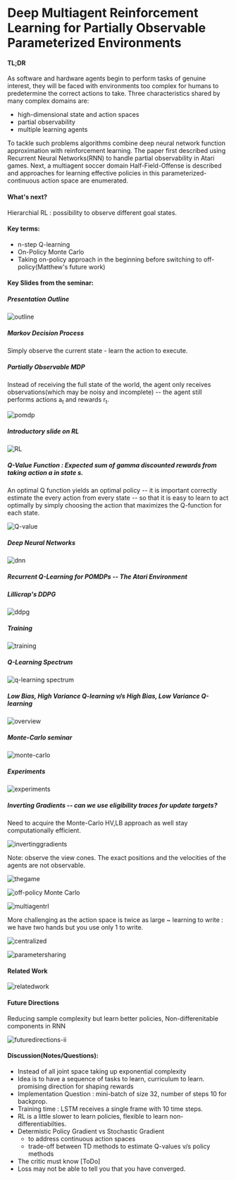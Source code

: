Deep Multiagent Reinforcement Learning for Partially Observable Parameterized Environments
========================================================================================================================

#### TL;DR
As software and hardware agents begin to perform tasks of genuine interest, they will be faced with environments too complex for humans to predetermine the correct actions to take. 
Three characteristics shared by many complex domains are:
* high-dimensional state and action spaces
* partial observability
* multiple learning agents 

To tackle such problems algorithms combine deep neural network function approximation with reinforcement learning. The paper first described using Recurrent Neural Networks(RNN) to handle partial observability in Atari games. Next, a multiagent soccer domain Half-Field-Offense is described and approaches for learning effective policies in this parameterized-continuous action space are enumerated.

#### What's next?
Hierarchial RL : possibility to observe different goal states.

#### Key terms:
- n-step Q-learning
- On-Policy Monte Carlo
- Taking on-policy approach in the beginning before switching to off-policy(Matthew's future work)

#### Key Slides from the seminar:

##### Presentation Outline

![outline](https://cloud.githubusercontent.com/assets/7057078/16066490/92b1dd92-3268-11e6-9363-6ef823365a59.PNG)

##### Markov Decision Process

Simply observe the current state - learn the action to execute.

##### Partially Observable MDP

Instead of receiving the full state of the world, the agent only receives observations(which may be noisy and incomplete) -- the agent still performs actions a<sub>t</sub> and rewards r<sub>t</sub>.

![pomdp](https://cloud.githubusercontent.com/assets/7057078/16065909/9ca39a02-3263-11e6-9eb2-9023c5d0b2c5.PNG)

##### Introductory slide on RL

![RL](https://cloud.githubusercontent.com/assets/7057078/16065938/df2fef2e-3263-11e6-8b5a-52a014b7ff19.PNG)

##### Q-Value Function : Expected sum of $gamma$ discounted rewards from taking action a in state s. 

An optimal Q function yields an optimal policy -- it is important correctly estimate the every action from every state -- so that it is easy to learn to act optimally by simply choosing the action that maximizes the Q-function for each state.

![Q-value](https://cloud.githubusercontent.com/assets/7057078/16066220/4b774fe0-3266-11e6-869c-6dba45ae35bd.png)

##### Deep Neural Networks

![dnn](https://cloud.githubusercontent.com/assets/7057078/16066251/926bdbe6-3266-11e6-843b-085a7efe8456.PNG)

##### Recurrent Q-Learning for POMDPs -- The Atari Environment


##### Lillicrap's DDPG

![ddpg](https://cloud.githubusercontent.com/assets/7057078/16019295/220d85a2-315d-11e6-8093-8ad5e4b5bf55.PNG)

##### Training 

![training](https://cloud.githubusercontent.com/assets/7057078/16019257/e6207c2a-315c-11e6-9a96-3dce35e8a3ca.PNG)

##### Q-Learning Spectrum

![q-learning spectrum](https://cloud.githubusercontent.com/assets/7057078/16018336/f6e27904-3158-11e6-96fb-0a3a9ba92d0b.PNG)

##### Low Bias, High Variance Q-learning v/s High Bias, Low Variance Q-learning

![overview](https://cloud.githubusercontent.com/assets/7057078/16018374/181f40de-3159-11e6-8e15-e399fc17f1a0.PNG)

##### Monte-Carlo seminar

![monte-carlo](https://cloud.githubusercontent.com/assets/7057078/16018400/35a3a0dc-3159-11e6-9106-640b34b67b95.PNG)

##### Experiments

![experiments](https://cloud.githubusercontent.com/assets/7057078/16018522/a523e3ae-3159-11e6-8417-43907d495887.PNG)

##### Inverting Gradients -- can we use eligibility traces for update targets? 

Need to acquire the Monte-Carlo HV,LB approach as well stay computationally efficient.

![invertinggradients](https://cloud.githubusercontent.com/assets/7057078/16018553/cd0a5a24-3159-11e6-9b65-29415968a7d3.PNG)

Note: observe the view cones. The exact positions and the velocities of the agents are not observable.

![thegame](https://cloud.githubusercontent.com/assets/7057078/16018640/345b61be-315a-11e6-86fa-4347ff95e1af.PNG)

![off-policy Monte Carlo](https://cloud.githubusercontent.com/assets/7057078/16018684/6160a1e2-315a-11e6-8de3-7ebdce2583ec.png)

![multiagentrl](https://cloud.githubusercontent.com/assets/7057078/16018837/17e4e07c-315b-11e6-84f7-3ff9316ccbdb.PNG)

More challenging as the action space is twice as large ~ learning to write : we have two hands but you use only 1 to write.

![centralized](https://cloud.githubusercontent.com/assets/7057078/16018853/29d611b6-315b-11e6-8256-330b6002f15b.PNG)

![parametersharing](https://cloud.githubusercontent.com/assets/7057078/16018914/6c2b206a-315b-11e6-9f85-29bd03de90e0.PNG)

#### Related Work

![relatedwork](https://cloud.githubusercontent.com/assets/7057078/16019006/cd908980-315b-11e6-9e9a-d83caa251f11.PNG)


#### Future Directions
Reducing sample complexity but learn better policies, Non-differenitable components in RNN

![futuredirections-ii](https://cloud.githubusercontent.com/assets/7057078/16019070/077ae42e-315c-11e6-95b0-ffc952db5a0d.PNG)


#### Discussion(Notes/Questions):
- Instead of all joint space taking up exponential complexity
- Idea is to have a sequence of tasks to learn, curriculum to learn. promising direction for shaping rewards
- Implementation Question : mini-batch of size 32, number of steps 10 for backprop.
- Training time : LSTM receives a single frame with 10 time steps.
- RL is a little slower to learn policies, flexible to learn non-differentiabilties.
- Determistic Policy Gradient vs Stochastic Gradient
    * to address continuous action spaces
    * trade-off between TD methods to estimate Q-values v/s policy methods
- The critic must know [ToDo]
- Loss may not be able to tell you that you have converged.

